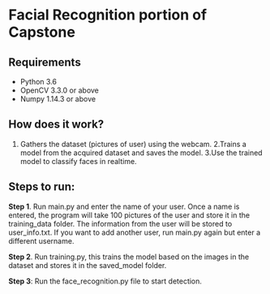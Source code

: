 # Facial Recognition portion of Capstone

## Requirements

- Python 3.6
- OpenCV 3.3.0 or above
- Numpy 1.14.3 or above

## How does it work?

1. Gathers the dataset (pictures of user) using the webcam.
2.Trains a model from the acquired dataset and saves the model.
3.Use the trained model to classify faces in realtime.

## Steps to run:


**Step 1**. Run main.py and enter the name of your user. Once a name is entered, the program will take 100 pictures of the user and store it in the training_data folder. The information from the user will be stored to user_info.txt. If you want to add another user, run main.py again but enter a different username.

**Step 2**. Run training.py, this trains the model based on the images in the dataset and stores it in the saved_model folder.

**Step 3**: Run the face_recognition.py file to start detection.



